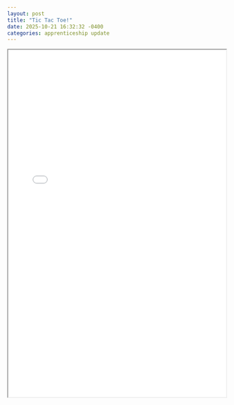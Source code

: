 ```yaml
---
layout: post
title: "Tic Tac Toe!"
date: 2025-10-21 16:32:32 -0400
categories: apprenticeship update
---
```


<html lang="">
<iframe src="/public/index.html" width="100%" height="800"></iframe>

<script>
window.location = "https://nathandickinson32.github.io/my-blog/public/index.html"

</script>
</html>
